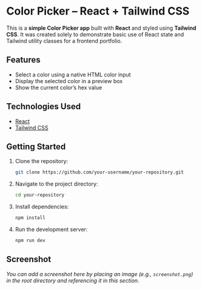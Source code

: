 # Color Picker – React + Tailwind CSS

This is a **simple Color Picker app** built with **React** and styled using **Tailwind CSS**. It was created solely to demonstrate basic use of React state and Tailwind utility classes for a frontend portfolio.

## Features

- Select a color using a native HTML color input  
- Display the selected color in a preview box  
- Show the current color’s hex value

## Technologies Used

- [React](https://reactjs.org/)  
- [Tailwind CSS](https://tailwindcss.com/)

## Getting Started

1. Clone the repository:
   ```bash
   git clone https://github.com/your-username/your-repository.git
   ```

2. Navigate to the project directory:
   ```bash
   cd your-repository
   ```

3. Install dependencies:
   ```bash
   npm install
   ```

4. Run the development server:
   ```bash
   npm run dev
   ```

## Screenshot

*You can add a screenshot here by placing an image (e.g., `screenshot.png`) in the root directory and referencing it in this section.*

